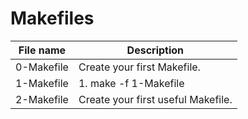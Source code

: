 # Makefiles

| File name  | Description                        |
| ---------- | ---------------------------------- |
| 0-Makefile | Create your first Makefile.        |
| 1-Makefile | 1. make -f 1-Makefile              |
| 2-Makefile | Create your first useful Makefile. |

